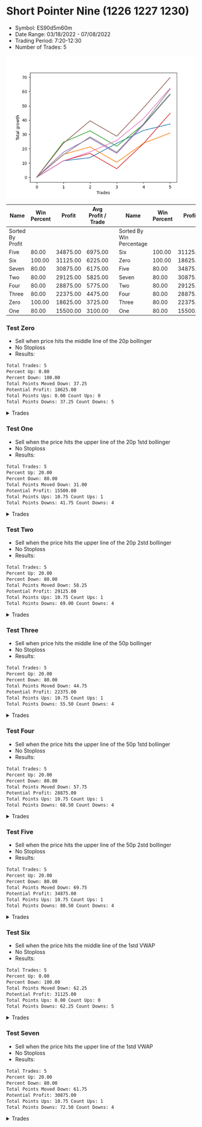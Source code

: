 # Short Pointer Nine (1226 1227 1230) 
- Symbol: ES90d5m60m
- Date Range: 03/18/2022 - 07/08/2022
- Trading Period: 7:20-12:30
- Number of Trades: 5

![Plot](ShortPointerNine(122612271230)ES90d5m60m.png)

| Name | Win Percent | Profit | Avg Profit / Trade |     | Name | Win Percent | Profit | Avg Profit / Trade |
| ---- | ----------- | ------ | ------------------ | --- | ---- | ----------- | ------ | ------------------ |
| Sorted By <br> Profit | | | | | Sorted By <br> Win Percentage ||||
| Five | 80.00 | 34875.00 | 6975.00 |     | Six | 100.00 | 31125.00 | 6225.00 |
| Six | 100.00 | 31125.00 | 6225.00 |     | Zero | 100.00 | 18625.00 | 3725.00 |
| Seven | 80.00 | 30875.00 | 6175.00 |     | Five | 80.00 | 34875.00 | 6975.00 |
| Two | 80.00 | 29125.00 | 5825.00 |     | Seven | 80.00 | 30875.00 | 6175.00 |
| Four | 80.00 | 28875.00 | 5775.00 |     | Two | 80.00 | 29125.00 | 5825.00 |
| Three | 80.00 | 22375.00 | 4475.00 |     | Four | 80.00 | 28875.00 | 5775.00 |
| Zero | 100.00 | 18625.00 | 3725.00 |     | Three | 80.00 | 22375.00 | 4475.00 |
| One | 80.00 | 15500.00 | 3100.00 |     | One | 80.00 | 15500.00 | 3100.00 |

### Test Zero
* Sell when price hits the middle line of the 20p bollinger
* No Stoploss
* Results:
```
Total Trades: 5
Percent Up: 0.00
Percent Down: 100.00
Total Points Moved Down: 37.25
Potential Profit: 18625.00
Total Points Ups: 0.00 Count Ups: 0
Total Points Downs: 37.25 Count Downs: 5
```

<details><summary>Trades</summary>

<code>In: 2022-04-06 10:55:00		Out: 2022-04-06 11:00:10		Total Position Time: 05:10		Total Move Down: 11.50		Total to Date: 11.50</code> <br />
<code>In: 2022-04-20 10:50:00		Out: 2022-04-20 11:13:25		Total Position Time: 23:25		Total Move Down: 2.25		Total to Date: 13.75</code> <br />
<code>In: 2022-06-10 11:25:00		Out: 2022-06-10 11:41:20		Total Position Time: 16:20		Total Move Down: 10.00		Total to Date: 23.75</code> <br />
<code>In: 2022-06-27 08:30:00		Out: 2022-06-27 09:02:05		Total Position Time: 32:05		Total Move Down: 9.00		Total to Date: 32.75</code> <br />
<code>In: 2022-07-07 12:25:00		Out: 2022-07-07 12:38:25		Total Position Time: 13:25		Total Move Down: 4.50		Total to Date: 37.25</code> <br />


</details>

### Test One
* Sell when the price hits the upper line of the 20p 1std bollinger
* No Stoploss
* Results:
```
Total Trades: 5
Percent Up: 20.00
Percent Down: 80.00
Total Points Moved Down: 31.00
Potential Profit: 15500.00
Total Points Ups: 10.75 Count Ups: 1
Total Points Downs: 41.75 Count Downs: 4
```

<details><summary>Trades</summary>

<code>In: 2022-04-06 10:55:00		Out: 2022-04-06 11:09:45		Total Position Time: 14:45		Total Move Down: 16.00		Total to Date: 16.00</code> <br />
<code>In: 2022-04-20 10:50:00		Out: 2022-04-20 11:17:15		Total Position Time: 27:15		Total Move Down: 5.25		Total to Date: 21.25</code> <br />
<code>In: 2022-06-10 11:25:00		Out: 2022-06-10 12:25:55		Total Position Time: 60:55		Total Move Down: -10.75		Total to Date: 10.50</code> <br />
<code>In: 2022-06-27 08:30:00		Out: 2022-06-27 09:11:20		Total Position Time: 41:20		Total Move Down: 13.25		Total to Date: 23.75</code> <br />
<code>In: 2022-07-07 12:25:00		Out: 2022-07-07 12:46:35		Total Position Time: 21:35		Total Move Down: 7.25		Total to Date: 31.00</code> <br />


</details>

### Test Two
* Sell when the price hits the upper line of the 20p 2std bollinger
* No Stoploss
* Results:
```
Total Trades: 5
Percent Up: 20.00
Percent Down: 80.00
Total Points Moved Down: 58.25
Potential Profit: 29125.00
Total Points Ups: 10.75 Count Ups: 1
Total Points Downs: 69.00 Count Downs: 4
```

<details><summary>Trades</summary>

<code>In: 2022-04-06 10:55:00		Out: 2022-04-06 11:15:15		Total Position Time: 20:15		Total Move Down: 24.50		Total to Date: 24.50</code> <br />
<code>In: 2022-04-20 10:50:00		Out: 2022-04-20 11:19:15		Total Position Time: 29:15		Total Move Down: 8.00		Total to Date: 32.50</code> <br />
<code>In: 2022-06-10 11:25:00		Out: 2022-06-10 12:25:55		Total Position Time: 60:55		Total Move Down: -10.75		Total to Date: 21.75</code> <br />
<code>In: 2022-06-27 08:30:00		Out: 2022-06-27 09:25:30		Total Position Time: 55:30		Total Move Down: 15.25		Total to Date: 37.00</code> <br />
<code>In: 2022-07-07 12:25:00		Out: 2022-07-08 06:30:05		Total Position Time: 1085:05		Total Move Down: 21.25		Total to Date: 58.25</code> <br />


</details>

### Test Three
* Sell when price hits the middle line of the 50p bollinger
* No Stoploss
* Results:
```
Total Trades: 5
Percent Up: 20.00
Percent Down: 80.00
Total Points Moved Down: 44.75
Potential Profit: 22375.00
Total Points Ups: 10.75 Count Ups: 1
Total Points Downs: 55.50 Count Downs: 4
```

<details><summary>Trades</summary>

<code>In: 2022-04-06 10:55:00		Out: 2022-04-06 11:08:35		Total Position Time: 13:35		Total Move Down: 11.50		Total to Date: 11.50</code> <br />
<code>In: 2022-04-20 10:50:00		Out: 2022-04-20 11:17:15		Total Position Time: 27:15		Total Move Down: 5.25		Total to Date: 16.75</code> <br />
<code>In: 2022-06-10 11:25:00		Out: 2022-06-10 12:25:55		Total Position Time: 60:55		Total Move Down: -10.75		Total to Date: 6.00</code> <br />
<code>In: 2022-06-27 08:30:00		Out: 2022-06-27 09:25:50		Total Position Time: 55:50		Total Move Down: 17.50		Total to Date: 23.50</code> <br />
<code>In: 2022-07-07 12:25:00		Out: 2022-07-08 06:30:05		Total Position Time: 1085:05		Total Move Down: 21.25		Total to Date: 44.75</code> <br />


</details>

### Test Four
* Sell when the price hits the upper line of the 50p 1std bollinger
* No Stoploss
* Results:
```
Total Trades: 5
Percent Up: 20.00
Percent Down: 80.00
Total Points Moved Down: 57.75
Potential Profit: 28875.00
Total Points Ups: 10.75 Count Ups: 1
Total Points Downs: 68.50 Count Downs: 4
```

<details><summary>Trades</summary>

<code>In: 2022-04-06 10:55:00		Out: 2022-04-06 11:11:20		Total Position Time: 16:20		Total Move Down: 17.50		Total to Date: 17.50</code> <br />
<code>In: 2022-04-20 10:50:00		Out: 2022-04-20 11:21:05		Total Position Time: 31:05		Total Move Down: 10.00		Total to Date: 27.50</code> <br />
<code>In: 2022-06-10 11:25:00		Out: 2022-06-10 12:25:55		Total Position Time: 60:55		Total Move Down: -10.75		Total to Date: 16.75</code> <br />
<code>In: 2022-06-27 08:30:00		Out: 2022-06-27 09:30:55		Total Position Time: 60:55		Total Move Down: 19.75		Total to Date: 36.50</code> <br />
<code>In: 2022-07-07 12:25:00		Out: 2022-07-08 06:30:05		Total Position Time: 1085:05		Total Move Down: 21.25		Total to Date: 57.75</code> <br />


</details>

### Test Five
* Sell when the price hits the upper line of the 50p 2std bollinger
* No Stoploss
* Results:
```
Total Trades: 5
Percent Up: 20.00
Percent Down: 80.00
Total Points Moved Down: 69.75
Potential Profit: 34875.00
Total Points Ups: 10.75 Count Ups: 1
Total Points Downs: 80.50 Count Downs: 4
```

<details><summary>Trades</summary>

<code>In: 2022-04-06 10:55:00		Out: 2022-04-06 11:15:05		Total Position Time: 20:05		Total Move Down: 23.75		Total to Date: 23.75</code> <br />
<code>In: 2022-04-20 10:50:00		Out: 2022-04-20 11:35:45		Total Position Time: 45:45		Total Move Down: 15.75		Total to Date: 39.50</code> <br />
<code>In: 2022-06-10 11:25:00		Out: 2022-06-10 12:25:55		Total Position Time: 60:55		Total Move Down: -10.75		Total to Date: 28.75</code> <br />
<code>In: 2022-06-27 08:30:00		Out: 2022-06-27 09:30:55		Total Position Time: 60:55		Total Move Down: 19.75		Total to Date: 48.50</code> <br />
<code>In: 2022-07-07 12:25:00		Out: 2022-07-08 06:30:05		Total Position Time: 1085:05		Total Move Down: 21.25		Total to Date: 69.75</code> <br />


</details>

### Test Six
* Sell when the price hits the middle line of the 1std VWAP
* No Stoploss
* Results:
```
Total Trades: 5
Percent Up: 0.00
Percent Down: 100.00
Total Points Moved Down: 62.25
Potential Profit: 31125.00
Total Points Ups: 0.00 Count Ups: 0
Total Points Downs: 62.25 Count Downs: 5
```

<details><summary>Trades</summary>

<code>In: 2022-04-06 10:55:00		Out: 2022-04-06 11:00:10		Total Position Time: 05:10		Total Move Down: 11.50		Total to Date: 11.50</code> <br />
<code>In: 2022-04-20 10:50:00		Out: 2022-04-20 11:18:20		Total Position Time: 28:20		Total Move Down: 6.25		Total to Date: 17.75</code> <br />
<code>In: 2022-06-10 11:25:00		Out: 2022-06-10 11:28:30		Total Position Time: 03:30		Total Move Down: 8.00		Total to Date: 25.75</code> <br />
<code>In: 2022-06-27 08:30:00		Out: 2022-06-27 09:25:30		Total Position Time: 55:30		Total Move Down: 15.25		Total to Date: 41.00</code> <br />
<code>In: 2022-07-07 12:25:00		Out: 2022-07-08 06:30:05		Total Position Time: 1085:05		Total Move Down: 21.25		Total to Date: 62.25</code> <br />


</details>

### Test Seven
* Sell when the price hits the upper line of the 1std VWAP
* No Stoploss
* Results:
```
Total Trades: 5
Percent Up: 20.00
Percent Down: 80.00
Total Points Moved Down: 61.75
Potential Profit: 30875.00
Total Points Ups: 10.75 Count Ups: 1
Total Points Downs: 72.50 Count Downs: 4
```

<details><summary>Trades</summary>

<code>In: 2022-04-06 10:55:00		Out: 2022-04-06 11:09:40		Total Position Time: 14:40		Total Move Down: 15.75		Total to Date: 15.75</code> <br />
<code>In: 2022-04-20 10:50:00		Out: 2022-04-20 11:30:15		Total Position Time: 40:15		Total Move Down: 12.50		Total to Date: 28.25</code> <br />
<code>In: 2022-06-10 11:25:00		Out: 2022-06-10 12:25:55		Total Position Time: 60:55		Total Move Down: -10.75		Total to Date: 17.50</code> <br />
<code>In: 2022-06-27 08:30:00		Out: 2022-06-27 09:30:55		Total Position Time: 60:55		Total Move Down: 19.75		Total to Date: 37.25</code> <br />
<code>In: 2022-07-07 12:25:00		Out: 2022-07-08 06:49:25		Total Position Time: 1104:25		Total Move Down: 24.50		Total to Date: 61.75</code> <br />


</details>